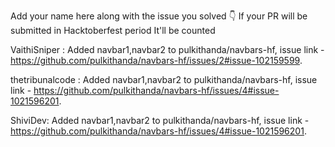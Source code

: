 Add your name here along with the issue you solved 👇 If your PR will be submitted in Hacktoberfest period It'll be counted


VaithiSniper : Added navbar1,navbar2 to  pulkithanda/navbars-hf, issue link - https://github.com/pulkithanda/navbars-hf/issues/2#issue-102159599.

thetribunalcode : Added navbar1,navbar2 to  pulkithanda/navbars-hf, issue link - https://github.com/pulkithanda/navbars-hf/issues/4#issue-1021596201.

ShiviDev: Added navbar1,navbar2 to  pulkithanda/navbars-hf, issue link - https://github.com/pulkithanda/navbars-hf/issues/4#issue-1021596201.
